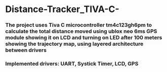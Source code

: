 # Distance-Tracker_TIVA-C-
### The project uses Tiva C microcontroller tm4c123gh6pm to calculate the total distance moved using ublox neo 6ms GPS module showing it on LCD and turning on LED after 100 meters showing the trajectory map, using layered architecture between drivers     
### Implemented drivers: UART, Systick Timer, LCD, GPS

